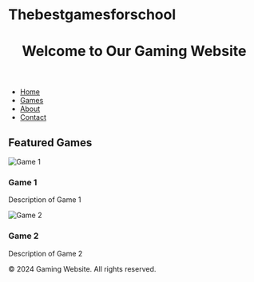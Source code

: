 # Thebestgamesforschool
<!DOCTYPE html>
<html lang="en">
<head>
    <meta charset="UTF-8">
    <meta name="viewport" content="width=device-width, initial-scale=1.0">
    <title>Gaming Website</title>
    <link rel="stylesheet" href="styles.css">
</head>
<body>
    <header>
        <h1>Welcome to Our Gaming Website</h1>
    </header>
    <nav>
        <ul>
            <li><a href="#">Home</a></li>
            <li><a href="#">Games</a></li>
            <li><a href="#">About</a></li>
            <li><a href="#">Contact</a></li>
        </ul>
    </nav>
    <main>
        <section class="game-list">
            <h2>Featured Games</h2>
            <div class="game">
                <img src="game1.jpg" alt="Game 1">
                <h3>Game 1</h3>
                <p>Description of Game 1</p>
            </div>
            <div class="game">
                <img src="game2.jpg" alt="Game 2">
                <h3>Game 2</h3>
                <p>Description of Game 2</p>
            </div>
        </section>
    </main>
    <footer>
        <p>&copy; 2024 Gaming Website. All rights reserved.</p>
    </footer>
</body>
</html>
